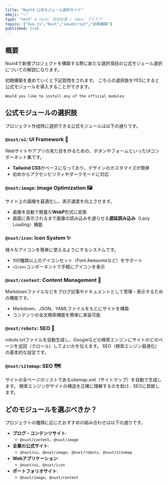 ```yaml
---
title: "Nuxt4 公式モジュール選択ガイド"
emoji: "✨"
type: "tech" # tech: 技術記事 / idea: アイデア
topics: ["Vue.js","Nuxt","JavaScript","初期構築"]
published: true
---
```


## 概要
Nuxt4で新規プロジェクトを構築する際に新たな選択項目の公式モジュール選択についての解説になります。

初期構築を進めていくと下記質問をされます。
こちらの選択肢をYESにすると公式モジュールを導入することができます。

```
Would you like to install any of the official modules
```

## 公式モジュールの選択肢
プロジェクト作成時に選択できる公式モジュールは以下の通りです。

### `@nuxt/ui`: UI Framework 🎨
Webサイトやアプリの見た目を作るための、ボタンやフォームといったUIコンポーネント集です。

- **Tailwind CSS**がベースになっており、デザインのカスタマイズが簡単
- 初めからアクセシビリティやダークモードに対応

### `@nuxt/image`: Image Optimization 🖼️
サイト上の画像を最適化し、表示速度を向上させます。

- 画像を自動で軽量な**WebP**形式に変換
- 画面に表示されるまで画像の読み込みを遅らせる**遅延読み込み**（Lazy Loading）機能

### `@nuxt/icon`: Icon System ✨
様々なアイコンを簡単に使えるようにするシステムです。

- 100種類以上のアイコンセット（Font Awesomeなど）をサポート
- `<Icon>`コンポーネントで手軽にアイコンを表示

### `@nuxt/content`: Content Management 📝
Markdownファイルなどをブログ記事やドキュメントとして管理・表示するための機能です。

- Markdown、JSON、YAMLファイルをもとにサイトを構築
- コンテンツの全文検索機能を簡単に実装可能

### `@nuxt/robots`: SEO 🤖
robots.txtファイルを自動生成し、Googleなどの検索エンジンにサイトのどのページを巡回（クロール）してよいかを伝えます。
SEO（検索エンジン最適化）の基本的な設定です。

### `@nuxt/sitemap`: SEO 🗺️
サイトの全ページのリストであるsitemap.xml（サイトマップ）を自動で生成します。
検索エンジンがサイトの構造を正確に理解するのを助け、SEOに貢献します。

## どのモジュールを選ぶべきか？
プロジェクトの種類に応じたおすすめの組み合わせは以下の通りです。

- **ブログ・コンテンツサイト**:
    - `@nuxt/content`、`@nuxt/image`
- **企業の公式サイト**:
    - `@nuxt/ui`、`@nuxt/image`、`@nuxt/robots`、`@nuxt/sitemap`
- **Webアプリケーション**:
    - `@nuxt/ui`、`@nuxt/icon`
- **ポートフォリオサイト**:
    - `@nuxt/image`、`@nuxt/content`